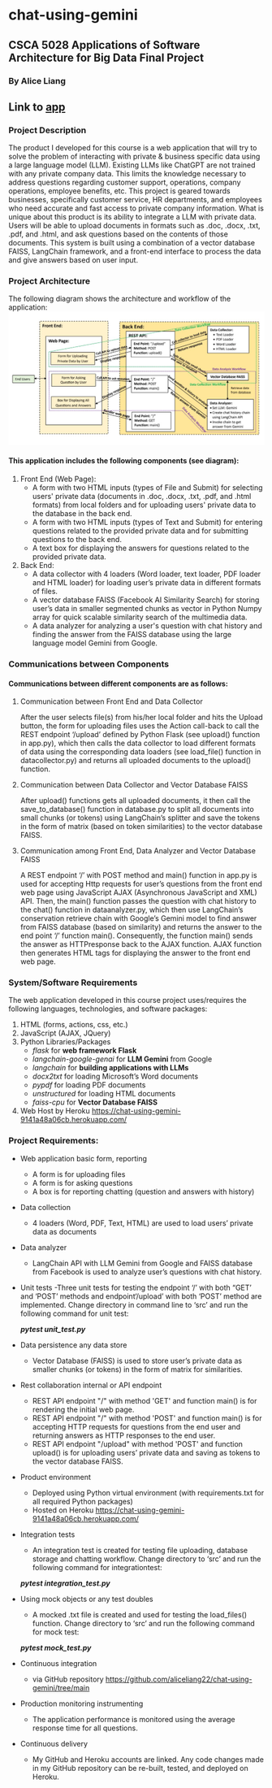 # chat-using-gemini
## CSCA 5028 Applications of Software Architecture for Big Data Final Project
### By Alice Liang
## Link to [app](https://chat-using-gemini-9141a48a06cb.herokuapp.com/)

### Project Description

The product I developed for this course is a web application that will try to solve the problem of interacting with private & business specific data using a large language model (LLM). Existing LLMs like ChatGPT are not trained with any private company data. This limits the knowledge necessary to address questions regarding customer support, operations, company operations, employee benefits, etc. This project is geared towards businesses, specifically customer service, HR departments, and employees who need accurate and fast access to private company information. What is unique about this product is its ability to integrate a LLM with private data. Users will be able to upload documents in formats such as .doc, .docx, .txt, .pdf, and .html, and ask questions based on the contents of those documents. This system is built using a combination of a vector database FAISS, LangChain framework, and a front-end interface to process the data and give answers based on user input.

### Project Architecture

The following diagram shows the architecture and workflow of the application:
![picture of diagram](https://github.com/aliceliang22/chat-using-gemini/blob/main/src/static/images/diagram.jpg)

#### This application includes the following components (see diagram):
1. Front End (Web Page):
    - A form with two HTML inputs (types of File and Submit) for selecting users' private data (documents in .doc, .docx, .txt, .pdf, and .html formats) from local folders and for uploading users' private data to the database in the back end.
    - A form with two HTML inputs (types of Text and Submit) for entering questions related to the provided private data and for submitting questions to the back end.
    - A text box for displaying the answers for questions related to the provided private data.
2. Back End:
    - A data collector with 4 loaders (Word  loader, text loader, PDF loader and HTML loader) for loading user’s private data in different formats of files.
    - A vector database FAISS (Facebook AI Similarity Search) for storing user’s data in smaller segmented chunks as vector in Python Numpy array for quick scalable similarity search of the multimedia data.
    - A data analyzer for analyzing a user's question with chat history and finding the answer from the FAISS database using the large language model Gemini from Google.

### Communications between Components
#### Communications between different components are as follows:

1. Communication between Front End and Data Collector

    After the user selects file(s) from his/her local folder and hits the Upload button, the form for uploading files uses the Action call-back to call the REST endpoint ‘/upload’ defined by Python Flask (see upload() function in app.py), which then calls the data collector to load different formats of data using the corresponding data loaders (see load_file() function in datacollector.py) and returns all uploaded documents to the upload() function.

2. Communication between Data Collector and Vector Database FAISS

    After upload() functions gets all uploaded documents, it then call the save_to_database() function in database.py to split all documents into small chunks (or tokens) using LangChain’s splitter and save the tokens in the form of matrix (based on token similarities) to the vector database FAISS.

3. Communication among Front End, Data Analyzer and Vector Database FAISS

    A REST endpoint ‘/’ with POST method and main() function in app.py is used for accepting Http requests for user’s questions from the front end web page using JavaScript AJAX (Asynchronous JavaScript and XML) API. Then, the main() function passes the question with chat history to the chat() function in dataanalyzer.py, which then use LangChain’s conservation retrieve chain with Google’s Gemini model to find answer from FAISS database (based on similarity) and returns the answer to the end point ‘/’ function main(). Consequently, the function main() sends the answer as HTTPresponse back to the AJAX function. AJAX function then generates HTML tags for displaying the answer to the front end web page.

### System/Software Requirements

The web application developed in this course project uses/requires the following languages, technologies, and software packages:

1. HTML (forms, actions, css,  etc.) 
2. JavaScript (AJAX, JQuery)
3. Python Libraries/Packages
    - *flask* for **web framework Flask**
    - *langchain-google-genai* for **LLM Gemini** from Google
    - *langchain* for **building applications with LLMs**
    - *docx2txt* for loading Microsoft’s Word documents
    - *pypdf* for loading PDF documents
    - *unstructured* for loading HTML documents
    - *faiss-cpu*  for **Vector Database FAISS**
4. Web Host by Heroku https://chat-using-gemini-9141a48a06cb.herokuapp.com/   

### Project Requirements:
- Web application basic form, reporting
    - A form is for uploading files 
    - A form is for asking questions
    - A box is for reporting chatting (question and answers with history)
- Data collection
    - 4 loaders (Word, PDF, Text, HTML) are used to load users’ private data as documents 
- Data analyzer
    - LangChain API with LLM Gemini from Google and FAISS database from Facebook is used to analyze user’s questions with chat history.
- Unit tests 
    -Three unit tests for testing the endpoint ‘/’ with both “GET’ and ‘POST’ methods and endpoint‘/upload’ with both ‘POST’ method are implemented. Change directory in command line to ‘src’ and run the following command for unit test:

    ***pytest unit_test.py***
- Data persistence any data store 
    - Vector Database (FAISS) is used to store user’s private data as smaller chunks (or tokens) in the form of matrix for similarities.
- Rest collaboration internal or API endpoint
    - REST API endpoint "/" with method 'GET' and function main() is for rendering the initial web page.
    - REST API endpoint "/" with method 'POST' and function main() is for accepting HTTP requests for questions from the end user and returning answers as HTTP responses to the end user.
    - REST API endpoint "/upload" with method 'POST' and function upload() is for uploading users’ private data and saving as tokens to the vector database FAISS.
- Product environment
    - Deployed using Python virtual environment (with requirements.txt for all required Python packages)
    - Hosted on Heroku https://chat-using-gemini-9141a48a06cb.herokuapp.com/
- Integration tests
    - An integration test is created for testing file uploading, database storage and chatting workflow. Change directory to ‘src’ and run the following command for integrationtest: 

    ***pytest integration_test.py***
- Using mock objects or any test doubles
    - A mocked .txt file is created and used for testing the load_files() function. Change directory to ‘src’ and run the following command for mock test: 
    
    ***pytest mock_test.py*** 
- Continuous integration
    - via GitHub repository https://github.com/aliceliang22/chat-using-gemini/tree/main
- Production monitoring instrumenting 
    - The application performance is monitored using the average response time for all questions.
- Continuous delivery
    - My GitHub and Heroku accounts are linked. Any code changes made in my GitHub repository can be re-built, tested, and deployed on Heroku.
